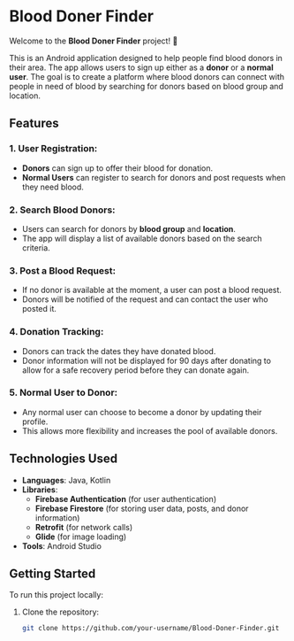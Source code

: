 # Blood Doner Finder

Welcome to the **Blood Doner Finder** project! 💉

This is an Android application designed to help people find blood donors in their area. The app allows users to sign up either as a **donor** or a **normal user**. The goal is to create a platform where blood donors can connect with people in need of blood by searching for donors based on blood group and location.

## Features

### 1. **User Registration**:
   - **Donors** can sign up to offer their blood for donation.
   - **Normal Users** can register to search for donors and post requests when they need blood.

### 2. **Search Blood Donors**:
   - Users can search for donors by **blood group** and **location**.
   - The app will display a list of available donors based on the search criteria.

### 3. **Post a Blood Request**:
   - If no donor is available at the moment, a user can post a blood request.
   - Donors will be notified of the request and can contact the user who posted it.

### 4. **Donation Tracking**:
   - Donors can track the dates they have donated blood.
   - Donor information will not be displayed for 90 days after donating to allow for a safe recovery period before they can donate again.

### 5. **Normal User to Donor**:
   - Any normal user can choose to become a donor by updating their profile.
   - This allows more flexibility and increases the pool of available donors.

## Technologies Used

- **Languages**: Java, Kotlin
- **Libraries**:
  - **Firebase Authentication** (for user authentication)
  - **Firebase Firestore** (for storing user data, posts, and donor information)
  - **Retrofit** (for network calls)
  - **Glide** (for image loading)
- **Tools**: Android Studio

## Getting Started

To run this project locally:

1. Clone the repository:
   ```bash
   git clone https://github.com/your-username/Blood-Doner-Finder.git
